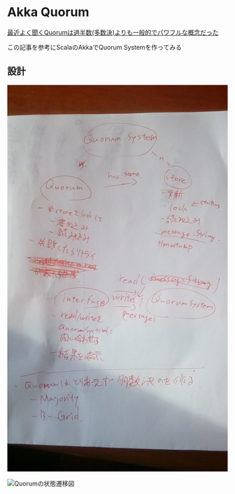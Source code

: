 # Akka Quorum

[最近よく聞くQuorumは過半数(多数決)よりも一般的でパワフルな概念だった](https://qiita.com/everpeace/items/632831371da5ff215995)

この記事を参考にScalaのAkkaでQuorum Systemを作ってみる

## 設計
![](quorum設計.jpg)

![Quorumの状態遷移図](https://cacoo.com/diagrams/8NszqID4Ir6UXMez)
